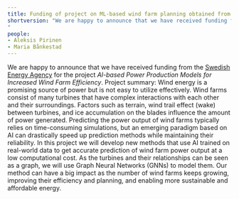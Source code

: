 ```yaml
---
title: Funding of project on ML-based wind farm planning obtained from the Swedish Energy Agency
shortversion: "We are happy to announce that we have received funding from the [Swedish Energy Agency](https://www.energimyndigheten.se/en/) for the project _AI-based Power Production Models for Increased Wind Farm Efficiency_. Project summary: Wind energy is a promising source of power but is not easy to utilize effectively. Wind farms consist of many turbines that have complex interactions with each other and their surroundings. Factors such as terrain, wind trail effect (wake) between turbines, and ice accumulation on the blades influence the amount of power generated. Predicting the power output of wind farms typically relies on time-consuming simulations, but an emerging paradigm based on AI can drastically speed up prediction methods while maintaining their reliability. In this project we will develop new methods that use AI trained on real-world data to get accurate prediction of wind farm power output at a low computational cost. As the turbines and their relationships can be seen as a graph, we will use Graph Neural Networks (GNNs) to model them. Our method can have a big impact as the number of wind farms keeps growing, improving their efficiency and planning, and enabling more sustainable and affordable energy.
"
people:
- Aleksis Pirinen
- Maria Bånkestad
---
```


We are happy to announce that we have received funding from the [Swedish Energy Agency](https://www.energimyndigheten.se/en/) for the project _AI-based Power Production Models for Increased Wind Farm Efficiency_. Project summary: Wind energy is a promising source of power but is not easy to utilize effectively. Wind farms consist of many turbines that have complex interactions with each other and their surroundings. Factors such as terrain, wind trail effect (wake) between turbines, and ice accumulation on the blades influence the amount of power generated. Predicting the power output of wind farms typically relies on time-consuming simulations, but an emerging paradigm based on AI can drastically speed up prediction methods while maintaining their reliability. In this project we will develop new methods that use AI trained on real-world data to get accurate prediction of wind farm power output at a low computational cost. As the turbines and their relationships can be seen as a graph, we will use Graph Neural Networks (GNNs) to model them. Our method can have a big impact as the number of wind farms keeps growing, improving their efficiency and planning, and enabling more sustainable and affordable energy.
